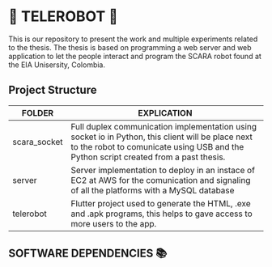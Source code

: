 # :satellite: TELEROBOT :mechanical_arm:
This is our repository to present the work and multiple experiments related to the thesis.
The thesis is based on programming a web server and web application to let the people interact and program the SCARA robot found at the EIA Unisersity, Colombia.

## Project Structure 
| **FOLDER**   | **EXPLICATION**                                                                                                                                                                             |
|--------------|---------------------------------------------------------------------------------------------------------------------------------------------------------------------------------------------|
| scara_socket | Full duplex communication implementation using socket io in Python, this client will be place  next to the robot to comunicate using USB and the Python script created from a past thesis.  |
| server       | Server implementation to deploy in an instace of EC2 at AWS for the comunication and signaling  of all the platforms with a MySQL database                                                  |
| telerobot    | Flutter project used to generate the HTML, .exe and .apk programs, this helps to gave access to more users to the app.                                                                                                                        |

## SOFTWARE DEPENDENCIES :books:

